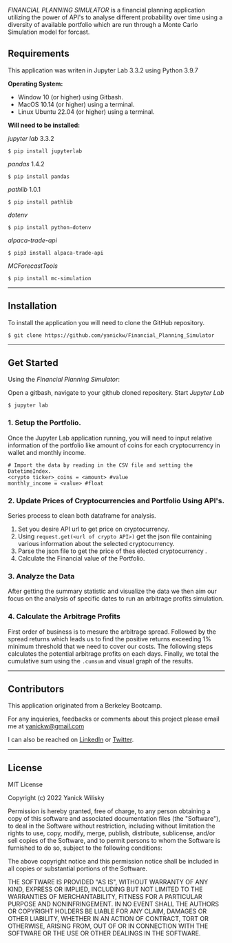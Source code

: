*FINANCIAL PLANNING SIMULATOR* is a financial planning application utilizing the power of API's to analyse different probability over time using a diversity of available portfolio which are run through a Monte Carlo Simulation model for forcast.

## Requirements

This application was writen in Jupyter Lab 3.3.2 using Python 3.9.7

**Operating System:**

-   Window 10 (or higher) using Gitbash.
-   MacOS 10.14 (or higher) using a terminal.
-   Linux Ubuntu 22.04 (or higher) using a terminal.

**Will need to be installed:**

_jupyter lab_  3.3.2

```
$ pip install jupyterlab
```

_pandas_  1.4.2
```
$ pip install pandas
```

_pathlib_  1.0.1

```
$ pip install pathlib
```

_dotenv_ 

```
$ pip install python-dotenv
```
_alpaca-trade-api_ 

```
$ pip3 install alpaca-trade-api
```
_MCForecastTools_ 

```
$ pip install mc-simulation
```
----------

## Installation

To install the application you will need to clone the GitHub repository.

```
$ git clone https://github.com/yanickw/Financial_Planning_Simulator

```

----------

## Get Started

Using the  _Financial Planning Simulator_:

Open a gitbash, navigate to your github cloned repositery. Start  _Jupyter Lab_

```
$ jupyter lab
```

### 1. Setup the Portfolio.

Once the Jupyter Lab application running, you will need to input relative information of the portfolio like amount of coins for each cryptocurrency in wallet and monthly income.

```
# Import the data by reading in the CSV file and setting the DatetimeIndex.
<crypto ticker>_coins = <amount> #value
monthly_income = <value> #float
```

### 2. Update Prices of Cryptocurrencies and Portfolio Using API's.

Series process to clean both dataframe for analysis.

1.  Set you desire API url to get price on cryptocurrency.
2.  Using  `request.get(<url of crypto API>)`  get the json file containing various information about the selected cryptocurrency.
3.  Parse the json file to get the price of thes elected cryptocurrency .
4.  Calculate the Financial value of the Portfolio.

### 3. Analyze the Data

After getting the summary statistic and visualize the data we then aim our focus on the analysis of specific dates to run an arbitrage profits simulation.

### 4. Calculate the Arbitrage Profits

First order of business is to mesure the arbitrage spread. Followed by the spread returns which leads us to find the positive returns exceeding 1% minimum threshold that we need to cover our costs. The following steps calculates the potential arbitrage profits on each days. Finally, we total the cumulative sum using the  `.cumsum`  and visual graph of the results.

----------

## [](https://github.com/yanickw/crypto_arbitrage#contributors)Contributors

This application originated from a Berkeley Bootcamp.

For any inquieries, feedbacks or comments about this project please email me at  [yanickw@gmail.com](mailto:yanickw@gmail.com)

I can also be reached on  [LinkedIn](https://www.linkedin.com/in/yanickwilisky/)  or  [Twitter](https://twitter.com/yanickwilisky).

----------

## [](https://github.com/yanickw/crypto_arbitrage#license)License

MIT License

Copyright (c) 2022 Yanick Wilisky

Permission is hereby granted, free of charge, to any person obtaining a copy of this software and associated documentation files (the "Software"), to deal in the Software without restriction, including without limitation the rights to use, copy, modify, merge, publish, distribute, sublicense, and/or sell copies of the Software, and to permit persons to whom the Software is furnished to do so, subject to the following conditions:

The above copyright notice and this permission notice shall be included in all copies or substantial portions of the Software.

THE SOFTWARE IS PROVIDED "AS IS", WITHOUT WARRANTY OF ANY KIND, EXPRESS OR IMPLIED, INCLUDING BUT NOT LIMITED TO THE WARRANTIES OF MERCHANTABILITY, FITNESS FOR A PARTICULAR PURPOSE AND NONINFRINGEMENT. IN NO EVENT SHALL THE AUTHORS OR COPYRIGHT HOLDERS BE LIABLE FOR ANY CLAIM, DAMAGES OR OTHER LIABILITY, WHETHER IN AN ACTION OF CONTRACT, TORT OR OTHERWISE, ARISING FROM, OUT OF OR IN CONNECTION WITH THE SOFTWARE OR THE USE OR OTHER DEALINGS IN THE SOFTWARE.
